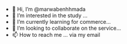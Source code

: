 - 👋 Hi, I’m @marwabenhhmada
- 👀 I’m interested in the study ...
- 🌱 I’m currently learning for commerce...
- 💞️ I’m looking to collaborate on the service...
- 📫 How to reach me ...
via my email
<!---
marwabenhhmada/marwabenhhmada is a ✨ special ✨ repository because its `README.md` (this file) appears on your GitHub profile.
You can click the Preview link to take a look at your changes.
--->
